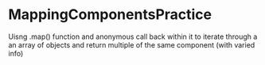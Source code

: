# MappingComponentsPractice

Uisng .map() function and anonymous call back within it to iterate through a an array of objects and return multiple of the same component (with varied info)
